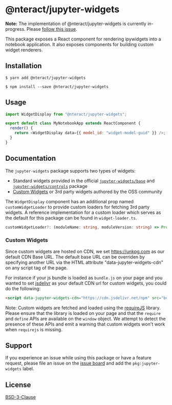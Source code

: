 # @nteract/jupyter-widgets

**Note:** The implementation of @nteract/jupyter-widgets is currently in-progress. Please [follow this issue](https://github.com/nteract/nteract/issues/4573).

This package exposes a React component for rendering ipywidgets into a notebook application. It also exposes components for building custom widget renderers.

## Installation

```
$ yarn add @nteract/jupyter-widgets
```

```
$ npm install --save @nteract/jupyter-widgets
```

## Usage

```javascript
import WidgetDisplay from "@nteract/jupyter-widgets";

export default class MyNotebookApp extends ReactComponent {
  render() {
    return <WidgetDisplay data={{ model_id: "widget-model-guid" }} />;
  }
}
```

## Documentation

The `jupyter-widgets` package supports two types of widgets:
- Standard widgets provided in the official [`jupyter-widgets/base`](https://www.npmjs.com/package/@jupyter-widgets/base) and [`jupyter-widgets/controls`](https://www.npmjs.com/package/@jupyter-widgets/controls) package
- [Custom Widgets](https://ipywidgets.readthedocs.io/en/stable/examples/Widget%20Custom.html) or 3rd party widgets authored by the OSS community

The `WidgetDisplay` component has an additional prop named `customWidgetLoader`  to provide custom loaders for fetching 3rd party widgets. A reference implementation for a custom loader which serves as the default for this package can be found in `widget-loader.ts`.

```typescript
customWidgetLoader?: (moduleName: string, moduleVersion: string) => Promise<any>;
```

### Custom Widgets

Since custom widgets are hosted on CDN, we set https://unkpg.com as our default CDN Base URL. The default base URL can be overriden by specifying another URL via the HTML attribute "data-jupyter-widgets-cdn" on any script tag of the page.

For instance if your js bundle is loaded as `bundle.js` on your page and you wanted to set [jsdelivr](https://www.jsdelivr.com) as your default CDN url for custom widgets, you could do the following:
```html
<script data-jupyter-widgets-cdn="https://cdn.jsdelivr.net/npm" src="bundle.js"></script>
```
Note: Custom widgets are fetched and loaded using the [requireJS](https://requirejs.org/) library. Please ensure that the library is loaded on your page and that the `require` and `define` APIs are available on the `window` object. We attempt to detect the presence of these APIs and emit a warning that custom widgets won't work when `requirejs` is missing.



## Support

If you experience an issue while using this package or have a feature request, please file an issue on the [issue board](https://github.com/nteract/nteract/issues/new/choose) and add the `pkg:jupyter-widgets` label.

## License

[BSD-3-Clause](https://choosealicense.com/licenses/bsd-3-clause/)
